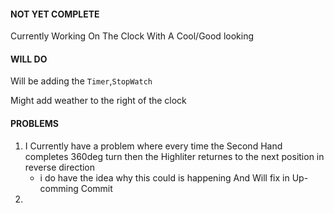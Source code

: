 

#### NOT YET COMPLETE
Currently Working On The Clock With A Cool/Good looking 

#### WILL DO 
Will be adding the `Timer`,`StopWatch`

Might add weather to the right of the clock 

#### PROBLEMS
1. I Currently have a problem where every time the Second Hand completes 360deg turn then the Highliter returnes to the next position in reverse direction
    - i do have the idea why this could is happening And Will fix in Up-comming Commit 
2. 